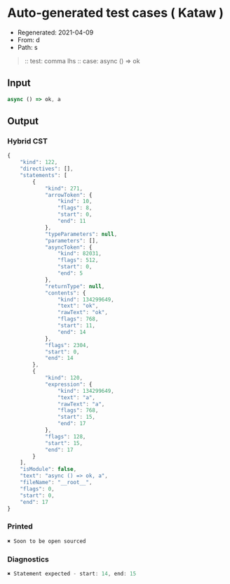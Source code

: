 # Auto-generated test cases ( Kataw )
- Regenerated: 2021-04-09
- From: d
- Path: s
> :: test: comma lhs
> :: case: async () => ok
## Input

`````js
async () => ok, a
`````

## Output

### Hybrid CST

```javascript
{
    "kind": 122,
    "directives": [],
    "statements": [
        {
            "kind": 271,
            "arrowToken": {
                "kind": 10,
                "flags": 8,
                "start": 0,
                "end": 11
            },
            "typeParameters": null,
            "parameters": [],
            "asyncToken": {
                "kind": 82031,
                "flags": 512,
                "start": 0,
                "end": 5
            },
            "returnType": null,
            "contents": {
                "kind": 134299649,
                "text": "ok",
                "rawText": "ok",
                "flags": 768,
                "start": 11,
                "end": 14
            },
            "flags": 2304,
            "start": 0,
            "end": 14
        },
        {
            "kind": 120,
            "expression": {
                "kind": 134299649,
                "text": "a",
                "rawText": "a",
                "flags": 768,
                "start": 15,
                "end": 17
            },
            "flags": 128,
            "start": 15,
            "end": 17
        }
    ],
    "isModule": false,
    "text": "async () => ok, a",
    "fileName": "__root__",
    "flags": 0,
    "start": 0,
    "end": 17
}
```

### Printed

```javascript
✖ Soon to be open sourced
```

### Diagnostics

```javascript
✖ Statement expected - start: 14, end: 15

```

